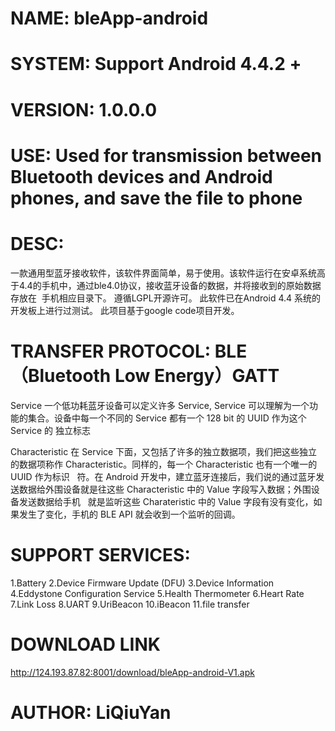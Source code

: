 # NAME: bleApp-android
# SYSTEM: Support Android 4.4.2 +
# VERSION: 1.0.0.0
# USE: Used for transmission between Bluetooth devices and Android phones, and save the file to phone
# DESC:
  一款通用型蓝牙接收软件，该软件界面简单，易于使用。该软件运行在安卓系统高于4.4的手机中，通过ble4.0协议，接收蓝牙设备的数据，并将接收到的原始数据存放在  手机相应目录下。
  遵循LGPL开源许可。
  此软件已在Android 4.4 系统的开发板上进行过测试。
  此项目基于google code项目开发。
# TRANSFER PROTOCOL: BLE（Bluetooth Low Energy）GATT
  Service
  一个低功耗蓝牙设备可以定义许多 Service, Service 可以理解为一个功能的集合。设备中每一个不同的 Service 都有一个 128 bit 的 UUID 作为这个 Service 的   独立标志
 
  Characteristic
  在 Service 下面，又包括了许多的独立数据项，我们把这些独立的数据项称作 Characteristic。同样的，每一个 Characteristic 也有一个唯一的 UUID 作为标识   符。在 Android 开发中，建立蓝牙连接后，我们说的通过蓝牙发送数据给外围设备就是往这些 Characteristic 中的 Value 字段写入数据；外围设备发送数据给手机   就是监听这些 Charateristic 中的 Value 字段有没有变化，如果发生了变化，手机的 BLE API 就会收到一个监听的回调。
# SUPPORT SERVICES:
  1.Battery 
  2.Device Firmware Update (DFU) 
  3.Device Information 
  4.Eddystone Configuration Service 
  5.Health Thermometer 
  6.Heart Rate 
  7.Link Loss 
  8.UART 
  9.UriBeacon 
  10.iBeacon 
  11.file transfer 
# DOWNLOAD LINK
  http://124.193.87.82:8001/download/bleApp-android-V1.apk
# AUTHOR: LiQiuYan
#
